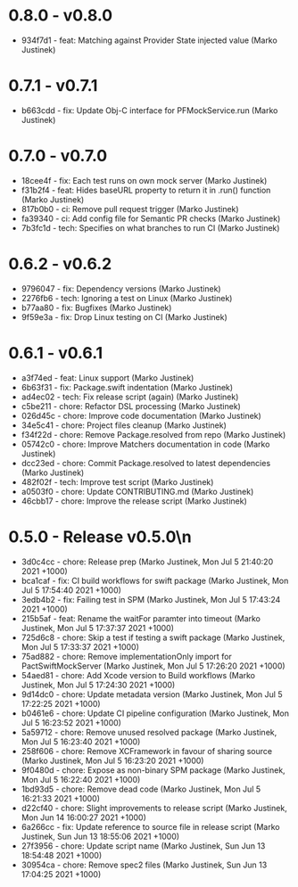 # 0.8.0 - v0.8.0
* 934f7d1 - feat: Matching against Provider State injected value (Marko Justinek)
# 0.7.1 - v0.7.1
* b663cdd - fix: Update Obj-C interface for PFMockService.run (Marko Justinek)
# 0.7.0 - v0.7.0
* 18cee4f - fix: Each test runs on own mock server (Marko Justinek)
* f31b2f4 - feat: Hides baseURL property to return it in .run() function (Marko Justinek)
* 817b0b0 - ci: Remove pull request trigger (Marko Justinek)
* fa39340 - ci: Add config file for Semantic PR checks (Marko Justinek)
* 7b3fc1d - tech: Specifies on what branches to run CI (Marko Justinek)
# 0.6.2 - v0.6.2
* 9796047 - fix: Dependency versions (Marko Justinek)
* 2276fb6 - tech: Ignoring a test on Linux (Marko Justinek)
* b77aa80 - fix: Bugfixes (Marko Justinek)
* 9f59e3a - fix: Drop Linux testing on CI (Marko Justinek)
# 0.6.1 - v0.6.1
* a3f74ed - feat: Linux support (Marko Justinek)
* 6b63f31 - fix: Package.swift indentation (Marko Justinek)
* ad4ec02 - tech: Fix release script (again) (Marko Justinek)
* c5be211 - chore: Refactor DSL processing (Marko Justinek)
* 026d45c - chore: Improve code documentation (Marko Justinek)
* 34e5c41 - chore: Project files cleanup (Marko Justinek)
* f34f22d - chore: Remove Package.resolved from repo (Marko Justinek)
* 05742c0 - chore: Improve Matchers documentation in code (Marko Justinek)
* dcc23ed - chore: Commit Package.resolved to latest dependencies (Marko Justinek)
* 482f02f - tech: Improve test script (Marko Justinek)
* a0503f0 - chore: Update CONTRIBUTING.md (Marko Justinek)
* 46cbb17 - chore: Improve the release script (Marko Justinek)
# 0.5.0 - Release v0.5.0\n
* 3d0c4cc - chore: Release prep (Marko Justinek, Mon Jul 5 21:40:20 2021 +1000)
* bca1caf - fix: CI build workflows for swift package (Marko Justinek, Mon Jul 5 17:54:40 2021 +1000)
* 3edb4b2 - fix: Failing test in SPM (Marko Justinek, Mon Jul 5 17:43:24 2021 +1000)
* 215b5af - feat: Rename the waitFor paramter into timeout (Marko Justinek, Mon Jul 5 17:37:37 2021 +1000)
* 725d6c8 - chore: Skip a test if testing a swift package (Marko Justinek, Mon Jul 5 17:33:37 2021 +1000)
* 75ad882 - chore: Remove implementationOnly import for PactSwiftMockServer (Marko Justinek, Mon Jul 5 17:26:20 2021 +1000)
* 54aed81 - chore: Add Xcode version to Build workflows (Marko Justinek, Mon Jul 5 17:24:30 2021 +1000)
* 9d14dc0 - chore: Update metadata version (Marko Justinek, Mon Jul 5 17:22:25 2021 +1000)
* b0461e6 - chore: Update CI pipeline configuration (Marko Justinek, Mon Jul 5 16:23:52 2021 +1000)
* 5a59712 - chore: Remove unused resolved package (Marko Justinek, Mon Jul 5 16:23:40 2021 +1000)
* 258f606 - chore: Remove XCFramework in favour of sharing source (Marko Justinek, Mon Jul 5 16:23:20 2021 +1000)
* 9f0480d - chore: Expose as non-binary SPM package (Marko Justinek, Mon Jul 5 16:22:40 2021 +1000)
* 1bd93d5 - chore: Remove dead code (Marko Justinek, Mon Jul 5 16:21:33 2021 +1000)
* d22cf40 - chore: Slight improvements to release script (Marko Justinek, Mon Jun 14 16:00:27 2021 +1000)
* 6a266cc - fix: Update reference to source file in release script (Marko Justinek, Sun Jun 13 18:55:06 2021 +1000)
* 27f3956 - chore: Update script name (Marko Justinek, Sun Jun 13 18:54:48 2021 +1000)
* 30954ca - chore: Remove spec2 files (Marko Justinek, Sun Jun 13 17:04:25 2021 +1000)
